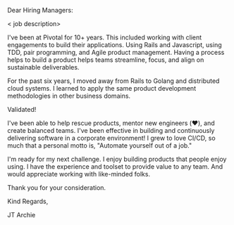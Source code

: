 Dear Hiring Managers:

&#60; job description&#62;

I've been at Pivotal for 10+ years. This included working with client engagements to build their applications. Using Rails and Javascript, using TDD, pair programming, and Agile product management. Having a process helps to build a product helps teams streamline, focus, and align on sustainable deliverables.

For the past six years, I moved away from Rails to Golang and distributed cloud systems. I learned to apply the same product development methodologies in other business domains.

Validated!

I've been able to help rescue products, mentor new engineers (❤️), and create balanced teams. I've been effective in building and continuously delivering software in a corporate environment! I grew to love CI/CD, so much that a personal motto is, "Automate yourself out of a job."

I'm ready for my next challenge.
I enjoy building products that people enjoy using.
I have the experience and toolset to provide value to any team.
And would appreciate working with like-minded folks.

Thank you for your consideration.

Kind Regards,

JT Archie